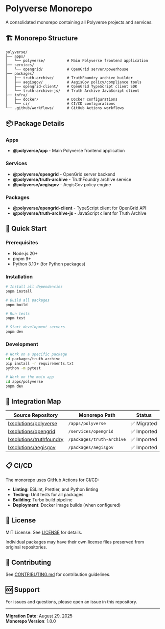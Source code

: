
# Polyverse Monorepo

A consolidated monorepo containing all Polyverse projects and services.

## 🏗️ Monorepo Structure

```
polyverse/
├── apps/
│   └── polyverse/          # Main Polyverse frontend application
├── services/
│   └── opengrid/           # OpenGrid server/powerhouse
├── packages/
│   ├── truth-archive/      # TruthFoundry archive builder
│   ├── aegisgov/           # AegisGov policy/compliance tools
│   ├── opengrid-client/    # OpenGrid TypeScript client SDK
│   └── truth-archive-js/   # Truth Archive JavaScript client
├── infra/
│   ├── docker/             # Docker configurations
│   └── ci/                 # CI/CD configurations
└── .github/workflows/      # GitHub Actions workflows
```

## 📦 Package Details

### Apps
- **@polyverse/app** - Main Polyverse frontend application

### Services  
- **@polyverse/opengrid** - OpenGrid server backend
- **@polyverse/truth-archive** - TruthFoundry archive service
- **@polyverse/aegisgov** - AegisGov policy engine

### Packages
- **@polyverse/opengrid-client** - TypeScript client for OpenGrid API
- **@polyverse/truth-archive-js** - JavaScript client for Truth Archive

## 🚀 Quick Start

### Prerequisites
- Node.js 20+
- pnpm 9+
- Python 3.10+ (for Python packages)

### Installation
```bash
# Install all dependencies
pnpm install

# Build all packages
pnpm build

# Run tests
pnpm test

# Start development servers
pnpm dev
```

### Development
```bash
# Work on a specific package
cd packages/truth-archive
pip install -r requirements.txt
python -m pytest

# Work on the main app
cd apps/polyverse
pnpm dev
```

## 🔗 Integration Map

| Source Repository | Monorepo Path | Status |
|-------------------|---------------|---------|
| [lxsolutions/polyverse](https://github.com/lxsolutions/polyverse) | `/apps/polyverse` | ✅ Migrated |
| [lxsolutions/opengrid](https://github.com/lxsolutions/opengrid) | `/services/opengrid` | ✅ Imported |
| [lxsolutions/truthfoundry](https://github.com/lxsolutions/truthfoundry) | `/packages/truth-archive` | ✅ Imported |
| [lxsolutions/aegisgov](https://github.com/lxsolutions/aegisgov) | `/packages/aegisgov` | ✅ Imported |

## 📋 CI/CD

The monorepo uses GitHub Actions for CI/CD:

- **Linting**: ESLint, Prettier, and Python linting
- **Testing**: Unit tests for all packages
- **Building**: Turbo build pipeline
- **Deployment**: Docker image builds (when configured)

## 📄 License

MIT License. See [LICENSE](LICENSE) for details.

Individual packages may have their own license files preserved from original repositories.

## 🤝 Contributing

See [CONTRIBUTING.md](CONTRIBUTING.md) for contribution guidelines.

## 🆘 Support

For issues and questions, please open an issue in this repository.

---

**Migration Date**: August 29, 2025  
**Monorepo Version**: 1.0.0
